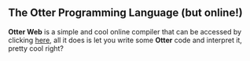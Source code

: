 ## The Otter Programming Language (but online!)
**Otter Web** is a simple and cool online compiler that can be accessed by clicking [here](https://ryaangu.github.io/otter-web/), all it does is let you write some **Otter** code and interpret it, pretty cool right?